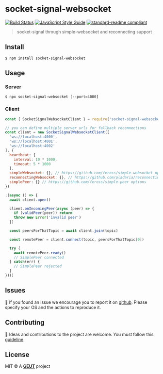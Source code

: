 # socket-signal-websocket

[![Build Status](https://travis-ci.com/geut/socket-signal-websocket.svg?branch=master)](https://travis-ci.com/geut/socket-signal-websocket)
[![JavaScript Style Guide](https://img.shields.io/badge/code_style-standard-brightgreen.svg)](https://standardjs.com)
[![standard-readme compliant](https://img.shields.io/badge/readme%20style-standard-brightgreen.svg?style=flat-square)](https://github.com/RichardLitt/standard-readme)

> socket-signal through simple-websocket and reconnecting support

## <a name="install"></a> Install

```
$ npm install socket-signal-websocket
```

## <a name="usage"></a> Usage

### Server

```
$ npx socket-signal-websocket [--port=4000]
```

### Client

```javascript
const { SocketSignalWebsocketClient } = require('socket-signal-websocket')

// you can define multiple server urls for fallback reconnections
const client = new SocketSignalWebsocketClient([
  'ws://localhost:4000',
  'ws://localhost:4001',
  'ws://localhost:4002'
], {
  heartbeat: {
    interval: 10 * 1000,
    timeout: 5 * 1000
  },
  simpleWebsocket: {}, // https://github.com/feross/simple-websocket options
  reconnectingWebsocket: {}, // https://github.com/pladaria/reconnecting-websocket options
  simplePeer: {} // https://github.com/feross/simple-peer options
})

;(async () => {
  await client.open()

  client.onIncomingPeer(async (peer) => {
    if (validPeer(peer)) return
    throw new Error('invalid peer')
  })

  const peersForThatTopic = await client.join(topic)

  const remotePeer = client.connect(topic, peersForThatTopic[0])

  try {
    await remotePeer.ready()
    // SimplePeer connected
  } catch(err) {
    // SimplePeer rejected
  }
})()
```

## <a name="issues"></a> Issues

:bug: If you found an issue we encourage you to report it on [github](https://github.com/geut/socket-signal-websocket/issues). Please specify your OS and the actions to reproduce it.

## <a name="contribute"></a> Contributing

:busts_in_silhouette: Ideas and contributions to the project are welcome. You must follow this [guideline](https://github.com/geut/socket-signal-websocket/blob/master/CONTRIBUTING.md).

## License

MIT © A [**GEUT**](http://geutstudio.com/) project
